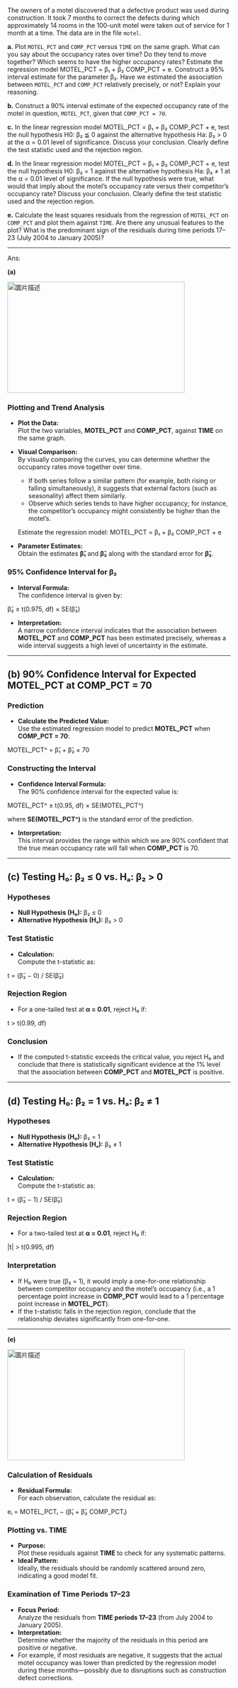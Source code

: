 The owners of a motel discovered that a defective product was used during construction. It took 7 months to correct the defects during which approximately 14 rooms in the 100-unit motel were taken out of service for 1 month at a time. The data are in the file `motel`.

**a.** Plot `MOTEL_PCT` and `COMP_PCT` versus `TIME` on the same graph. What can you say about the occupancy rates over time? Do they tend to move together? Which seems to have the higher occupancy rates? Estimate the regression model MOTEL_PCT = β₁ + β₂ COMP_PCT + e. Construct a 95% interval estimate for the parameter β₂. Have we estimated the association between `MOTEL_PCT` and `COMP_PCT` relatively precisely, or not? Explain your reasoning.

**b.** Construct a 90% interval estimate of the expected occupancy rate of the motel in question, `MOTEL_PCT`, given that `COMP_PCT = 70`.

**c.** In the linear regression model MOTEL_PCT = β₁ + β₂ COMP_PCT + e, test the null hypothesis H0: β₂ ≦ 0 against the alternative hypothesis Ha: β₂ > 0 at the α = 0.01 level of significance. Discuss your conclusion. Clearly define the test statistic used and the rejection region.

**d.** In the linear regression model MOTEL_PCT = β₁ + β₂ COMP_PCT + e, test the null hypothesis H0: β₂ = 1 against the alternative hypothesis Ha: β₂ ≠ 1 at the α = 0.01 level of significance. If the null hypothesis were true, what would that imply about the motel’s occupancy rate versus their competitor’s occupancy rate? Discuss your conclusion. Clearly define the test statistic used and the rejection region.

**e.** Calculate the least squares residuals from the regression of `MOTEL_PCT` on `COMP_PCT` and plot them against `TIME`. Are there any unusual features to the plot? What is the predominant sign of the residuals during time periods 17–23 (July 2004 to January 2005)?

---

Ans:

**(a)**

<img src="https://github.com/user-attachments/assets/64955f9d-a75c-49b8-902d-52d48edca613" alt="圖片描述" width="400" height="250" />

### Plotting and Trend Analysis
- **Plot the Data:**  
  Plot the two variables, **MOTEL_PCT** and **COMP_PCT**, against **TIME** on the same graph.
- **Visual Comparison:**  
  By visually comparing the curves, you can determine whether the occupancy rates move together over time.  
  - If both series follow a similar pattern (for example, both rising or falling simultaneously), it suggests that external factors (such as seasonality) affect them similarly.
  - Observe which series tends to have higher occupancy; for instance, the competitor’s occupancy might consistently be higher than the motel’s.

  Estimate the regression model:
MOTEL_PCT = β₁ + β₂ COMP_PCT + e

- **Parameter Estimates:**  
Obtain the estimates **β̂₁** and **β̂₂** along with the standard error for **β̂₂**.

### 95% Confidence Interval for β₂
- **Interval Formula:**  
The confidence interval is given by:

β̂₂ ± t(0.975, df) × SE(β̂₂)


- **Interpretation:**  
A narrow confidence interval indicates that the association between **MOTEL_PCT** and **COMP_PCT** has been estimated precisely, whereas a wide interval suggests a high level of uncertainty in the estimate.

---

## (b) 90% Confidence Interval for Expected MOTEL_PCT at COMP_PCT = 70

### Prediction
- **Calculate the Predicted Value:**  
Use the estimated regression model to predict **MOTEL_PCT** when **COMP_PCT = 70**:

MOTEL_PCT^ = β̂₁ + β̂₂ × 70

### Constructing the Interval
- **Confidence Interval Formula:**  
The 90% confidence interval for the expected value is:

MOTEL_PCT^ ± t(0.95, df) × SE(MOTEL_PCT^)


where **SE(MOTEL_PCT^)** is the standard error of the prediction.
- **Interpretation:**  
This interval provides the range within which we are 90% confident that the true mean occupancy rate will fall when **COMP_PCT** is 70.

---

## (c) Testing H₀: β₂ ≤ 0 vs. Hₐ: β₂ > 0

### Hypotheses
- **Null Hypothesis (H₀):** β₂ ≤ 0  
- **Alternative Hypothesis (Hₐ):** β₂ > 0

### Test Statistic
- **Calculation:**  
Compute the t-statistic as:

t = (β̂₂ − 0) / SE(β̂₂)


### Rejection Region
- For a one-tailed test at **α = 0.01**, reject H₀ if:

t > t(0.99, df)


### Conclusion
- If the computed t-statistic exceeds the critical value, you reject H₀ and conclude that there is statistically significant evidence at the 1% level that the association between **COMP_PCT** and **MOTEL_PCT** is positive.

---

## (d) Testing H₀: β₂ = 1 vs. Hₐ: β₂ ≠ 1

### Hypotheses
- **Null Hypothesis (H₀):** β₂ = 1  
- **Alternative Hypothesis (Hₐ):** β₂ ≠ 1

### Test Statistic
- **Calculation:**  
Compute the t-statistic as:

t = (β̂₂ − 1) / SE(β̂₂)


### Rejection Region
- For a two-tailed test at **α = 0.01**, reject H₀ if:

|t| > t(0.995, df)


### Interpretation
- If H₀ were true (β₂ = 1), it would imply a one-for-one relationship between competitor occupancy and the motel’s occupancy (i.e., a 1 percentage point increase in **COMP_PCT** would lead to a 1 percentage point increase in **MOTEL_PCT**).
- If the t-statistic falls in the rejection region, conclude that the relationship deviates significantly from one-for-one.

---

**(e)** 

<img src="https://github.com/user-attachments/assets/f8b45775-c411-45ae-a1fc-2aa9384a4c72" alt="圖片描述" width="400" height="250" />

### Calculation of Residuals
- **Residual Formula:**  
For each observation, calculate the residual as:

eᵢ = MOTEL_PCTᵢ − (β̂₁ + β̂₂ COMP_PCTᵢ)


### Plotting vs. TIME
- **Purpose:**  
Plot these residuals against **TIME** to check for any systematic patterns.
- **Ideal Pattern:**  
Ideally, the residuals should be randomly scattered around zero, indicating a good model fit.

### Examination of Time Periods 17–23
- **Focus Period:**  
Analyze the residuals from **TIME periods 17–23** (from July 2004 to January 2005).
- **Interpretation:**  
Determine whether the majority of the residuals in this period are positive or negative.  
- For example, if most residuals are negative, it suggests that the actual motel occupancy was lower than predicted by the regression model during these months—possibly due to disruptions such as construction defect corrections.
